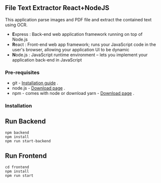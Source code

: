 ## File Text Extractor React+NodeJS

This application parse images and PDF file and extract the contained text using OCR.

- **E**xpress : Back-end web application framework running on top of Node.js
- **R**eact : Front-end web app framework; runs your JavaScript code in the user's browser, allowing your application UI to be dynamic
- **N**ode.js : JavaScript runtime environment – lets you implement your application back-end in JavaScript

### Pre-requisites

- git - [Installation guide](https://www.linode.com/docs/development/version-control/how-to-install-git-on-linux-mac-and-windows/) .
- node.js - [Download page](https://nodejs.org/en/download/) .
- npm - comes with node or download yarn - [Download page](https://yarnpkg.com/lang/en/docs/install) .

### Installation
## Run Backend
```
npm backend
npm install
npm run start-backend
```
## Run Frontend
```
cd frontend
npm install
npm run start
```
